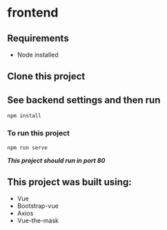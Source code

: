 # frontend

## Requirements
* Node installed

## Clone this project

## See backend settings and then run
```
npm install
```

### To run this project
```
npm run serve
```

***This project should run in port 80***

## This project was built using:
* Vue
* Bootstrap-vue
* Axios
* Vue-the-mask
